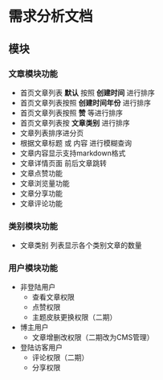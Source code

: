 # 需求分析文档

## 模块

### 文章模块功能

- 首页文章列表 **默认** 按照 **创建时间** 进行排序
- 首页文章列表按照 **创建时间年份** 进行排序
- 首页文章列表按照 **赞** 等进行排序
- 首页文章列表按 **文章类别** 进行排序
- 文章列表排序进分页
- 根据文章标题 或 内容 进行模糊查询
- 文章内容显示支持markdown格式
- 文章详情页面 前后文章跳转
- 文章点赞功能
- 文章浏览量功能
- 文章分享功能
- 文章评论功能

### 类别模块功能

- 文章类别 列表显示各个类别文章的数量

### 用户模块功能

- 非登陆用户
  - 查看文章权限
  - 点赞权限
  - 主题皮肤更换权限（二期）
- 博主用户
  - 文章增删改权限（二期改为CMS管理）
- 登陆访客用户
  - 评论权限（二期）
  - 分享权限